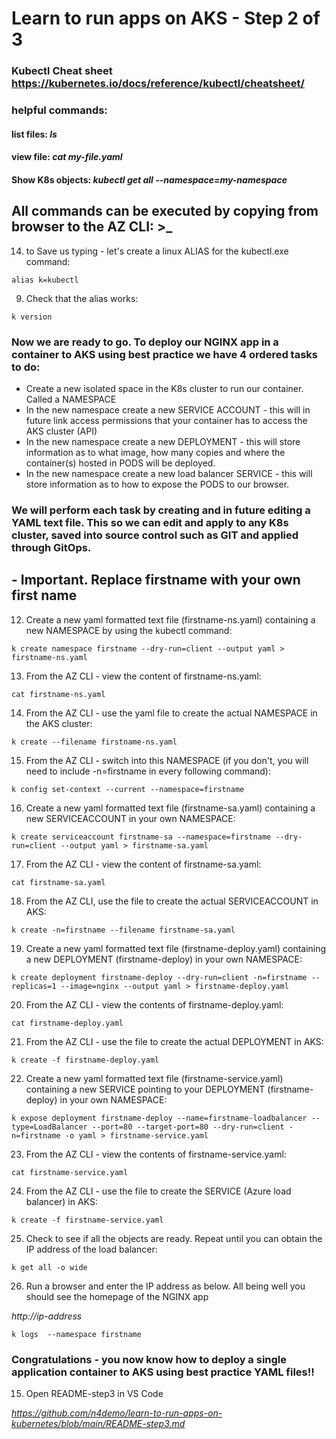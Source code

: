 # Learn to run apps on AKS - Step 2 of 3 

### Kubectl Cheat sheet https://kubernetes.io/docs/reference/kubectl/cheatsheet/

### helpful commands:
#### list files: *ls*
#### view file: *cat my-file.yaml*
#### Show K8s objects: *kubectl get all --namespace=my-namespace*

## All commands can be executed by copying from browser to the AZ CLI: >_

14. to Save us typing - let's create a linux ALIAS for the kubectl.exe command:

```
alias k=kubectl
```

9. Check that the alias works:

```
k version
```

### Now we are ready to go. To deploy our NGINX app in a container to AKS using best practice we have 4 ordered tasks to do:
- Create a new isolated space in the K8s cluster to run our container. Called a NAMESPACE
- In the new namespace create a new SERVICE ACCOUNT - this will in future link access permissions that your container has to access the AKS cluster (API)
- In the new namespace create a new DEPLOYMENT - this will store information as to what image, how many copies and where the container(s) hosted in PODS will be deployed.
- In the new namespace create a new load balancer SERVICE - this will store information as to how to expose the PODS to our browser.

### We will perform each task by creating and in future editing a YAML text file. This so we can edit and apply to any K8s cluster, saved into source control such as GIT and applied through GitOps.

## - Important. Replace firstname with your own first name

12. Create a new yaml formatted text file (firstname-ns.yaml) containing a new NAMESPACE by using the kubectl command:

```
k create namespace firstname --dry-run=client --output yaml > firstname-ns.yaml
```

13. From the AZ CLI - view the content of firstname-ns.yaml:

```
cat firstname-ns.yaml
```

14. From the AZ CLI - use the yaml file to create the actual NAMESPACE in the AKS cluster:

```
k create --filename firstname-ns.yaml
```

15. From the AZ CLI - switch into this NAMESPACE (if you don't, you will need to include -n=firstname in every following command):

```
k config set-context --current --namespace=firstname
```

16. Create a new yaml formatted text file (firstname-sa.yaml) containing a new SERVICEACCOUNT in your own NAMESPACE: 

```
k create serviceaccount firstname-sa --namespace=firstname --dry-run=client --output yaml > firstname-sa.yaml
```

17. From the AZ CLI - view the content of firstname-sa.yaml:

```
cat firstname-sa.yaml
```

18. From the AZ CLI, use the file to create the actual SERVICEACCOUNT in AKS:

```
k create -n=firstname --filename firstname-sa.yaml
```

19. Create a new yaml formatted text file (firstname-deploy.yaml) containing a new DEPLOYMENT (firstname-deploy) in your own NAMESPACE: 

```
k create deployment firstname-deploy --dry-run=client -n=firstname --replicas=1 --image=nginx --output yaml > firstname-deploy.yaml
```

20. From the AZ CLI - view the contents of firstname-deploy.yaml:

```
cat firstname-deploy.yaml
```

21. From the AZ CLI - use the file to create the actual DEPLOYMENT in AKS:

```
k create -f firstname-deploy.yaml
```

22. Create a new yaml formatted text file (firstname-service.yaml) containing a new SERVICE pointing to your DEPLOYMENT (firstname-deploy) in your own NAMESPACE:

```
k expose deployment firstname-deploy --name=firstname-loadbalancer --type=LoadBalancer --port=80 --target-port=80 --dry-run=client -n=firstname -o yaml > firstname-service.yaml
```

23. From the AZ CLI - view the contents of firstname-service.yaml:

```
cat firstname-service.yaml
```

24. From the AZ CLI - use the file to create the SERVICE (Azure load balancer) in AKS:

```
k create -f firstname-service.yaml
```

25. Check to see if all the objects are ready. Repeat until you can obtain the IP address of the load balancer: 

```
k get all -o wide
```

26. Run a browser and enter the IP address as below. All being well you should see the homepage of the NGINX app 

*http://ip-address*

```
k logs  --namespace firstname
```

### Congratulations - you now know how to deploy a single application container to AKS using best practice YAML files!! 

15. Open README-step3 in VS Code

*https://github.com/n4demo/learn-to-run-apps-on-kubernetes/blob/main/README-step3.md*







    







